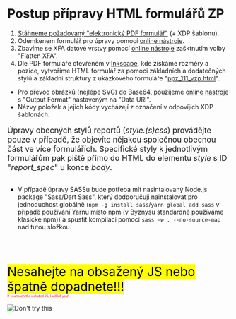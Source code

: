 # Postup přípravy HTML formulářů ZP

1. [Stáhneme požadovaný "elektronický PDF formulář"](https://www.iczgroup.com/zakaznicka-zona/formulare-ke-stazeni/) (+ XDP šablonu).
1. Odemkenem formulář pro úpravy pomocí [online nástroje](https://smallpdf.com/unlock-pdf).
1. Zbavíme se XFA datové vrstvy pomocí [online nástroje](https://itextpdf.com/demos/flatten-dynamic-xfa-pdf-free-online) zašktnutím volby "Flatten XFA".
1. Dle PDF formuláře otevřeném v [Inkscape](https://apps.microsoft.com/store/detail/inkscape/9PD9BHGLFC7H), kde získáme rozměry a pozice, vytvoříme HTML formulář za pomoci základních a dodatečných stylů a základní struktury z ukázkového formuláře "[ppz_111_vzp.html](ppz_111_vzp.html)".

- Pro převod obrázků (nejlépe SVG) do Base64, použijeme [online nástroje](https://base64.guru/converter/encode/image) s "Output Format" nastaveným na "Data URI".
- Názvy položek a jejich kódy vycházejí z označení v odpovíjích XDP šablonách.

<p style="font-size:1.25em;margin-bottom:unset">Úpravy obecných stylů reportů (<i>style.(s)css</i>) provádějte pouze v případě, že objevíte nějakou společnou obecnou část ve více formulářích. Specifické styly k jednotlivým formulářům pak piště přímo do HTML do elementu <i>style</i> s ID "<i>report_spec</i>" u konce <i>body</i>.</p>
<br>

- V případě úpravy SASSu bude potřeba mít nasintalovaný Node.js package "Sass/Dart Sass", který dodporučuji nainstalovat pro jednoduchost globálně (`npm -g install sass`/`yarn global add sass` v případě používání Yarnu místo npm (v Byznysu standardně používáme klasické npm)) a spustit kompilaci pomocí `sass -w . --no-source-map` nad tutou složkou.

<br><br>

<p style="font-size:2em;margin-bottom:unset"><mark>Nesahejte na obsažený JS nebo špatně dopadnete!!!</mark></p>
<small style="font-size:0.5em;color:#f00">If you touch the included JS, I will kill you!</small>

![Don't try this](https://i.giphy.com/media/jSDU5qDNYk0DX8fGtM/giphy.webp)
